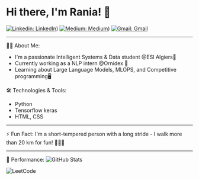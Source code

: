 # Hi there, I'm Rania! 👋
[![Linkedin: LinkedIn ](https://img.shields.io/badge/-linkedin-blue?style=flat-square&logo=Linkedin&logoColor=white&link=https://www.linkedin.com/in/linkedin/)](https://www.linkedin.com/in/rania-fatmazohra-rezkellah-155896212/))
[![Medium: Medium](https://img.shields.io/badge/-medium-black?style=flat-square&logo=Medium&logoColor=white&link=https://medium.com/@medium)](https://medium.com/@jf_rezkellah))
[![Gmail: Gmail](https://img.shields.io/badge/-gmail-red?style=flat-square&logo=Gmail&logoColor=white&link=mailto:your_email@gmail.com)](mailto:jf_rezkellah@esi.dz)

---

👨‍💻 About Me:
- I'm a passionate Intelligent Systems & Data student @ESI Algiers💼
- Currently working as a NLP intern @Ornidex 🚀
- Learning about Large Language Models, MLOPS, and Competitive programming🖥

🛠️ Technologies & Tools:
- Python
- Tensorflow keras
- HTML, CSS

---

⚡ Fun Fact: I'm a short-tempered person with a long stride - I walk more than 20 km for fun! 🚶‍♂️🔥

---

🎉 Performance:
![GitHub Stats](https://github-readme-stats.vercel.app/api?username=RaniaRez&show_icons=true)


![LeetCode](https://drive.google.com/file/d/1TC6GmolZakXt-KLOHnhQlmjvmRpxmp7F/view?usp=sharing)





